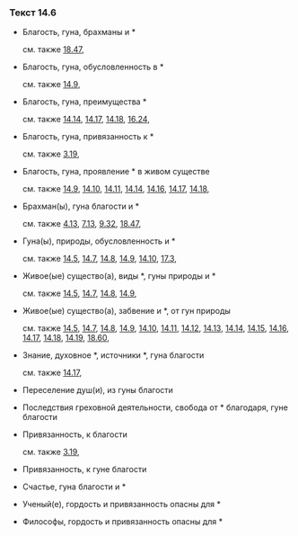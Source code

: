 ### Текст 14.6
	
- Благость, гуна, брахманы и \*

	см. также  [18.47](../18/1847.md), 
	
- Благость, гуна, обусловленность в \*

	см. также  [14.9](../14/1409.md), 
	
- Благость, гуна, преимущества \*

	см. также  [14.14](../14/1414.md),  [14.17](../14/1417.md),  [14.18](../14/1418.md),  [16.24](../16/1624.md), 
	
- Благость, гуна, привязанность к \*

	см. также  [3.19](../03/0319.md), 
	
- Благость, гуна, проявление \* в живом существе

	см. также  [14.9](../14/1409.md),  [14.10](../14/1410.md),  [14.11](../14/1411.md),  [14.14](../14/1414.md),  [14.16](../14/1416.md),  [14.17](../14/1417.md),  [14.18](../14/1418.md), 
	
- Брахман(ы), гуна благости и \*

	см. также  [4.13](../04/0413.md),  [7.13](../07/0713.md),  [9.32](../09/0932.md),  [18.47](../18/1847.md), 
	
- Гуна(ы), природы, обусловленность и \*

	см. также  [14.5](../14/1405.md),  [14.7](../14/1407.md),  [14.8](../14/1408.md),  [14.9](../14/1409.md),  [14.10](../14/1410.md),  [17.3](../17/1703.md), 
	
- Живое(ые) существо(а), виды \*, гуны природы и \*

	см. также  [14.5](../14/1405.md),  [14.7](../14/1407.md),  [14.8](../14/1408.md),  [14.9](../14/1409.md), 
	
- Живое(ые) существо(а), забвение и \*, от гун природы

	см. также  [14.5](../14/1405.md),  [14.7](../14/1407.md),  [14.8](../14/1408.md),  [14.9](../14/1409.md),  [14.10](../14/1410.md),  [14.11](../14/1411.md),  [14.12](../14/1412.md),  [14.13](../14/1413.md),  [14.14](../14/1414.md),  [14.15](../14/1415.md),  [14.16](../14/1416.md),  [14.17](../14/1417.md),  [14.18](../14/1418.md),  [14.19](../14/1419.md),  [18.60](../18/1860.md), 
	
- Знание, духовное \*, источники \*, гуна благости

	см. также  [14.17](../14/1417.md), 
	
- Переселение душ(и), из гуны благости

	
- Последствия греховной деятельности, свобода от \* благодаря, гуне благости

	
- Привязанность, к благости

	см. также  [3.19](../03/0319.md), 
	
- Привязанность, к гуне благости

	
- Счастье, гуна благости и \*

	
- Ученый(е), гордость и привязанность опасны для \*

	
- Философы, гордость и привязанность опасны для \*

